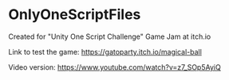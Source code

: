 # OnlyOneScriptFiles
 
 
Created for "Unity One Script Challenge" Game Jam at itch.io


Link to test the game:
https://gatoparty.itch.io/magical-ball

Video version:
https://www.youtube.com/watch?v=z7_SOp5AyiQ
